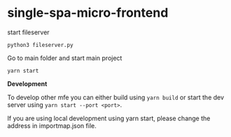 # single-spa-micro-frontend

start fileserver

`python3 fileserver.py`

Go to main folder and start main project

`yarn start`

**Development**

To develop other mfe you can either build using `yarn build` or start the dev server using `yarn start --port <port>`.

If you are using local development using yarn start, please change the address in importmap.json file.
